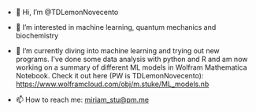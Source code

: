 - 👋 Hi, I’m @TDLemonNovecento
- 👀 I’m interested in machine learning, quantum mechanics and biochemistry
- 🌱 I’m currently diving into machine learning and trying out new programs. I've done some data analysis with python and R and am now working on a summary of different ML models in Wolfram Mathematica Notebook. Check it out here (PW is TDLemonNovecento):
 https://www.wolframcloud.com/obj/m.stuke/ML_models.nb
 
- 📫 How to reach me: miriam_stu@pm.me
